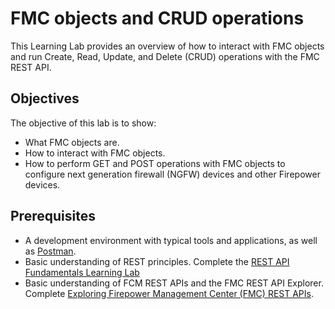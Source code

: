# FMC objects and CRUD operations

This Learning Lab provides an overview of how to interact with FMC objects and run Create, Read, Update, and Delete (CRUD) operations with the FMC REST API.

## Objectives

The objective of this lab is to show:

* What FMC objects are.
* How to interact with FMC objects.
* How to perform GET and POST operations with FMC objects to configure next generation firewall (NGFW) devices and other Firepower devices.

## Prerequisites

* A development environment with typical tools and applications, as well as [Postman](https://www.getpostman.com/).
* Basic understanding of REST principles. Complete the [REST API Fundamentals Learning Lab](https://learninglabs.cisco.com/tracks/devnet-beginner/rest-api-fundamentals/what-are-rest-apis/step/1)
* Basic understanding of FCM REST APIs and the FMC REST API Explorer. Complete [Exploring Firepower Management Center (FMC) REST APIs](https://learninglabs.cisco.com/modules/Firepower/firepower-restapi-101/step/1).
